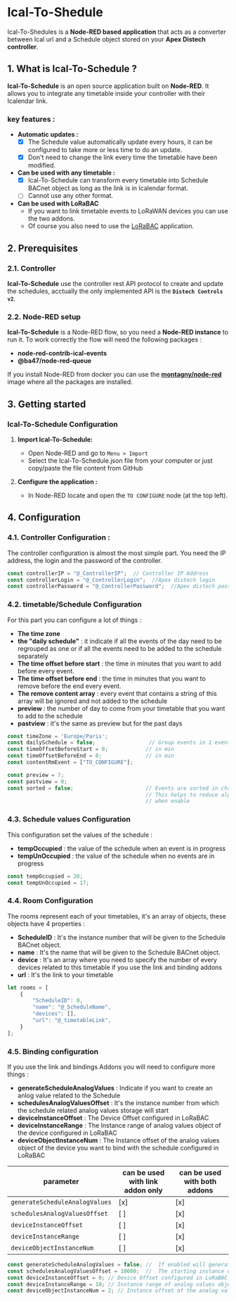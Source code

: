 # **Ical-To-Shedule**
Ical-To-Shedules is a **Node-RED based application** that acts as a converter between Ical url and a Schedule object stored on your **Apex Distech controller**.


## **1. What is Ical-To-Schedule ?**

**Ical-To-Schedule** is an open source application built on **Node-RED**. It allows you to integrate any timetable inside your controller with their Icalendar link.

### **key features :**

- **Automatic updates :**
    - [x] The Schedule value automatically update every hours, it can be configured to take more or less time to do an update.
    - [x] Don't need to change the link every time the timetable have been modified.

- **Can be used with any timetable :**
    - [x] Ical-To-Schedule can transform every timetable into Schedule BACnet object as long as the link is in Icalendar format.
    - [ ] Cannot use any other format.

- **Can be used with LoRaBAC**
    - If you want to link timetable events to LoRaWAN devices you can use the two addons.
    - Of course you also need to use the [LoRaBAC](https://github.com/SylvainMontagny/LoRaBAC/tree/main) application. 

## **2. Prerequisites**

### **2.1. Controller**
**Ical-To-Schedule** use the controller rest API protocol to create and update the schedules, acctually the only implemented API is the **`Distech Controls v2`**.

### **2.2. Node-RED setup**
**Ical-To-Schedule** is a Node-RED flow, so you need a **Node-RED instance** to run it. To work correctly the flow will need the following packages :

- **node-red-contrib-ical-events**
- **@ba47/node-red-queue**

If you install Node-RED from docker you can use the [**montagny/node-red**](https://hub.docker.com/r/montagny/node-red) image where all the packages are installed.

## **3. Getting started**
### **Ical-To-Schedule Configuration**
1. **Import Ical-To-Schedule:**
    * Open Node-RED and go to `Menu > Import`
    * Select the Ical-To-Schedule.json file from your computer or just copy/paste the file content from GitHub

2. **Configure the application :** 
    * In Node-RED locate and open the `TO CONFIGURE` node (at the top left).

## **4. Configuration**
### **4.1. Controller Configuration :**
The controller configuration is almost the most simple part. You need the IP address, the login and the password of the controller.  

```javascript
const controllerIP = "@_ControllerIP";  // Controller IP Address
const controllerLogin = "@_ControllerLogin";  //Apex distech login
const controllerPassword = "@_ControllerPassword";  //Apex distech password
```

### **4.2. timetable/Schedule Configuration**
For this part you can configure a lot of things :

- **The time zone**
- **the "daily schedule"** : it indicate if all the events of the day need to be regrouped as one or if all the events need to be added to the schedule separately
- **The time offset before start** :  the time in minutes that you want to add before every event.
 - **The time offset before end** :  the time in minutes that you want to remove before the end every event.
- **The remove content array** : every event that contains a string of this array will be ignored and not added to the schedule
- **preview** : the number of day to come from your timetable that you want to add to the schedule
- **pastview** : it's the same as preview but for the past days

```javascript
const timeZone = 'Europe/Paris';
const dailySchedule = false;                 // Group events in 1 event/day
const timeOffsetBeforeStart = 0;            // in min
const timeOffsetBeforeEnd = 0;              // in min
const contentRmEvent = ["TO_CONFIGURE"];   

const preview = 7;
const pastview = 0;
const sorted = false;                       // Events are sorted in chronological order.  
                                            // This helps to reduce algorithm complexity 
                                            // when enable

```

### **4.3. Schedule values Configuration**
This configuration set the values of the schedule :

- **tempOccupied** : the value of the schedule when an event is in progress 
- **tempUnOccupied** : the value of the schedule when no events are in progress
```javascript
const tempOccupied = 20;
const tempUnOccupied = 17;
```

### **4.4. Room Configuration**
The rooms represent each of your timetables, it's an array of objects, these objects have 4 properties :

- **ScheduleID** : It's the instance number that will be given to the Schedule BACnet object.
- **name** : It's the name that will be given to the Schedule BACnet object.
- **device** : It's an array where you need to specify the number of every devices related to this timetable if you use the link and binding addons
- **url** : It's the link to your timetable
```javascript
let rooms = [
    {
        "ScheduleID": 0,
        "name": "@_ScheduleName",
        "devices": [],
        "url": "@_timetableLink",
    }
];
```
### **4.5. Binding configuration**
If you use the link and bindings Addons you will need to configure more things :

- **generateScheduleAnalogValues** : Indicate if you want to create an anlog value related to the Schedule
- **schedulesAnalogValuesOffset** : It's the instance number from which the schedule related analog values storage will start 
- **deviceInstanceOffset** : The Device Offset configured in LoRaBAC
- **deviceInstanceRange** : The Instance range of analog values object of the device configured in LoRaBAC
- **deviceObjectInstanceNum** : The Instance offset of the analog values object of the device you want to bind with the schedule configured in LoRaBAC

| parameter                     | can be used with link addon only | can be used with both addons |
|-------------------------------|----------------------------------|------------------------------|
| `generateScheduleAnalogValues`|                  [x]             |              [x]             |
| `schedulesAnalogValuesOffset` |                  [ ]             |              [x]             |
| `deviceInstanceOffset`        |                  [ ]             |              [x]             |
| `deviceInstanceRange`         |                  [ ]             |              [x]             |
| `deviceObjectInstanceNum`     |                  [ ]             |              [x]             |





```javascript
const generateScheduleAnalogValues = false; //  If enabled will generate an analog value for each schedule
const schedulesAnalogValuesOffset = 10000;  //  The starting instance of theses values
const deviceInstanceOffset = 0; // Device Offset configured in LoRaBAC
const deviceInstanceRange = 10; // Instance range of analog values object of the device configured in LoRaBAC
const deviceObjectInstanceNum = 2; // Instance offset of the analog values object of the device you want to bind with the schedule configured in LoRaBAC

```
